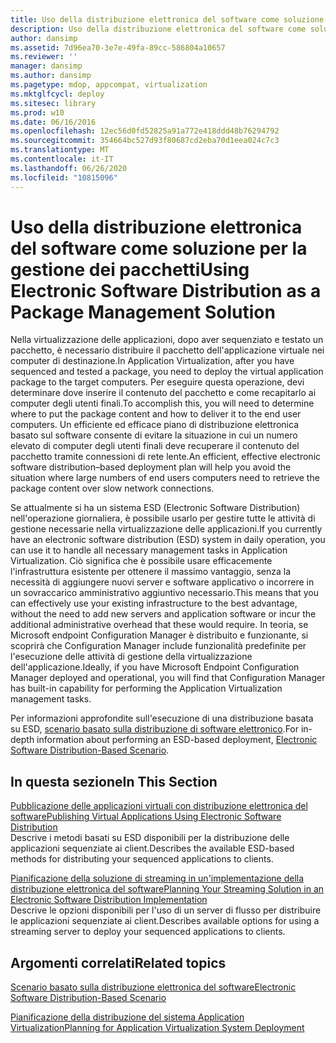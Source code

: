 ```yaml
---
title: Uso della distribuzione elettronica del software come soluzione per la gestione dei pacchetti
description: Uso della distribuzione elettronica del software come soluzione per la gestione dei pacchetti
author: dansimp
ms.assetid: 7d96ea70-3e7e-49fa-89cc-586804a10657
ms.reviewer: ''
manager: dansimp
ms.author: dansimp
ms.pagetype: mdop, appcompat, virtualization
ms.mktglfcycl: deploy
ms.sitesec: library
ms.prod: w10
ms.date: 06/16/2016
ms.openlocfilehash: 12ec56d0fd52825a91a772e418ddd48b76294792
ms.sourcegitcommit: 354664bc527d93f80687cd2eba70d1eea024c7c3
ms.translationtype: MT
ms.contentlocale: it-IT
ms.lasthandoff: 06/26/2020
ms.locfileid: "10815096"
---
```

# <span data-ttu-id="f194c-103">Uso della distribuzione elettronica del software come soluzione per la gestione dei pacchetti</span><span class="sxs-lookup"><span data-stu-id="f194c-103">Using Electronic Software Distribution as a Package Management Solution</span></span>


<span data-ttu-id="f194c-104">Nella virtualizzazione delle applicazioni, dopo aver sequenziato e testato un pacchetto, è necessario distribuire il pacchetto dell'applicazione virtuale nei computer di destinazione.</span><span class="sxs-lookup"><span data-stu-id="f194c-104">In Application Virtualization, after you have sequenced and tested a package, you need to deploy the virtual application package to the target computers.</span></span> <span data-ttu-id="f194c-105">Per eseguire questa operazione, devi determinare dove inserire il contenuto del pacchetto e come recapitarlo ai computer degli utenti finali.</span><span class="sxs-lookup"><span data-stu-id="f194c-105">To accomplish this, you will need to determine where to put the package content and how to deliver it to the end user computers.</span></span> <span data-ttu-id="f194c-106">Un efficiente ed efficace piano di distribuzione elettronica basato sul software consente di evitare la situazione in cui un numero elevato di computer degli utenti finali deve recuperare il contenuto del pacchetto tramite connessioni di rete lente.</span><span class="sxs-lookup"><span data-stu-id="f194c-106">An efficient, effective electronic software distribution–based deployment plan will help you avoid the situation where large numbers of end users computers need to retrieve the package content over slow network connections.</span></span>

<span data-ttu-id="f194c-107">Se attualmente si ha un sistema ESD (Electronic Software Distribution) nell'operazione giornaliera, è possibile usarlo per gestire tutte le attività di gestione necessarie nella virtualizzazione delle applicazioni.</span><span class="sxs-lookup"><span data-stu-id="f194c-107">If you currently have an electronic software distribution (ESD) system in daily operation, you can use it to handle all necessary management tasks in Application Virtualization.</span></span> <span data-ttu-id="f194c-108">Ciò significa che è possibile usare efficacemente l'infrastruttura esistente per ottenere il massimo vantaggio, senza la necessità di aggiungere nuovi server e software applicativo o incorrere in un sovraccarico amministrativo aggiuntivo necessario.</span><span class="sxs-lookup"><span data-stu-id="f194c-108">This means that you can effectively use your existing infrastructure to the best advantage, without the need to add new servers and application software or incur the additional administrative overhead that these would require.</span></span> <span data-ttu-id="f194c-109">In teoria, se Microsoft endpoint Configuration Manager è distribuito e funzionante, si scoprirà che Configuration Manager include funzionalità predefinite per l'esecuzione delle attività di gestione della virtualizzazione dell'applicazione.</span><span class="sxs-lookup"><span data-stu-id="f194c-109">Ideally, if you have Microsoft Endpoint Configuration Manager deployed and operational, you will find that Configuration Manager has built-in capability for performing the Application Virtualization management tasks.</span></span>

<span data-ttu-id="f194c-110">Per informazioni approfondite sull'esecuzione di una distribuzione basata su ESD, [scenario basato sulla distribuzione di software elettronico](electronic-software-distribution-based-scenario.md).</span><span class="sxs-lookup"><span data-stu-id="f194c-110">For in-depth information about performing an ESD-based deployment, [Electronic Software Distribution-Based Scenario](electronic-software-distribution-based-scenario.md).</span></span>

## <span data-ttu-id="f194c-111">In questa sezione</span><span class="sxs-lookup"><span data-stu-id="f194c-111">In This Section</span></span>


<a href="" id="publishing-virtual-applications-using-electronic-software-distribution"></a>[<span data-ttu-id="f194c-112">Pubblicazione delle applicazioni virtuali con distribuzione elettronica del software</span><span class="sxs-lookup"><span data-stu-id="f194c-112">Publishing Virtual Applications Using Electronic Software Distribution</span></span>](publishing-virtual-applications-using-electronic-software-distribution.md)  
<span data-ttu-id="f194c-113">Descrive i metodi basati su ESD disponibili per la distribuzione delle applicazioni sequenziate ai client.</span><span class="sxs-lookup"><span data-stu-id="f194c-113">Describes the available ESD-based methods for distributing your sequenced applications to clients.</span></span>

<a href="" id="planning-your-streaming-solution-in-an-electronic-software-distribution-implementation"></a>[<span data-ttu-id="f194c-114">Pianificazione della soluzione di streaming in un'implementazione della distribuzione elettronica del software</span><span class="sxs-lookup"><span data-stu-id="f194c-114">Planning Your Streaming Solution in an Electronic Software Distribution Implementation</span></span>](planning-your-streaming-solution-in-an-electronic-software-distribution-implementation.md)  
<span data-ttu-id="f194c-115">Descrive le opzioni disponibili per l'uso di un server di flusso per distribuire le applicazioni sequenziate ai client.</span><span class="sxs-lookup"><span data-stu-id="f194c-115">Describes available options for using a streaming server to deploy your sequenced applications to clients.</span></span>

## <span data-ttu-id="f194c-116">Argomenti correlati</span><span class="sxs-lookup"><span data-stu-id="f194c-116">Related topics</span></span>


[<span data-ttu-id="f194c-117">Scenario basato sulla distribuzione elettronica del software</span><span class="sxs-lookup"><span data-stu-id="f194c-117">Electronic Software Distribution-Based Scenario</span></span>](electronic-software-distribution-based-scenario.md)

[<span data-ttu-id="f194c-118">Pianificazione della distribuzione del sistema Application Virtualization</span><span class="sxs-lookup"><span data-stu-id="f194c-118">Planning for Application Virtualization System Deployment</span></span>](planning-for-application-virtualization-system-deployment.md)

 

 





